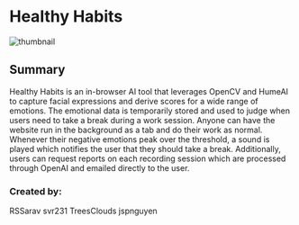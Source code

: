 # Healthy Habits

![thumbnail](https://d112y698adiu2z.cloudfront.net/photos/production/software_photos/002/644/884/datas/original.png)

## Summary

Healthy Habits is an in-browser AI tool that leverages OpenCV and HumeAI to capture facial expressions and derive scores for a wide range of emotions. The emotional data is temporarily stored and used to judge when users need to take a break during a work session. Anyone can have the website run in the background as a tab and do their work as normal. Whenever their negative emotions peak over the threshold, a sound is played which notifies the user that they should take a break. Additionally, users can request reports on each recording session which are processed through OpenAI and emailed directly to the user.

### Created by:
RSSarav
svr231
TreesClouds
jspnguyen

